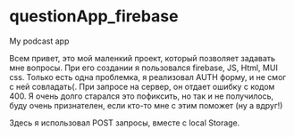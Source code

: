 # questionApp_firebase
My podcast app

Всем привет, это мой маленкий проект, который позволяет задавать мне вопросы. При его создании я пользовался firebase, JS, Html, MUI css.
Только есть одна проблемка, я реализовал AUTH форму, и не смог с ней совладать(. При запросе на сервер, он отдает ошибку с кодом 400. Я очень долго старался это пофиксить, но так и не получилось, буду очень признателен, если кто-то мне с этим поможет (ну а вдруг!)

Здесь я использовал POST запросы, вместе с local Storage. 
